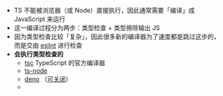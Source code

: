 - TS 不能被浏览器（或 Node）直接执行，因此通常需要「编译」成 JavaScript 来运行
- 这一编译过程分为两步：类型检查 + 类型擦除输出 JS
- 因为类型检查比较「复杂」，因此很多新的编译器为了速度都是跳过这步的，而是交由 [eslint](https://typescript-eslint.io/) 进行检查
- **会执行类型检查的**
	- [tsc](https://github.com/microsoft/TypeScript) TypeScript 的官方编译器
	- [ts-node](https://www.npmjs.com/package/ts-node)
	- [deno](https://deno.land/) （[可关闭](https://deno.land/manual@v1.4.1/getting_started/typescript#--no-check-option)）
	-